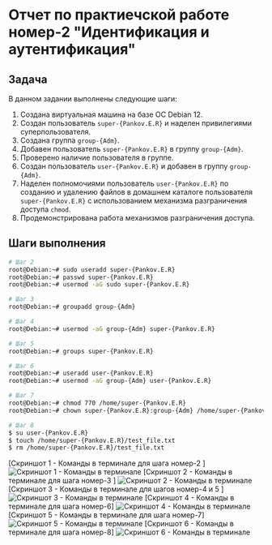 # Отчет по практиечской работе номер-2 "Идентификация и аутентификация"

## Задача

В данном задании выполнены следующие шаги:

1. Создана виртуальная машина на базе ОС Debian 12.
2. Создан пользователь `super-{Pankov.E.R}` и наделен привилегиями суперпользователя.
3. Создана группа `group-{Adm}`.
4. Добавен пользователь `super-{Pankov.E.R}` в группу `group-{Adm}`.
5. Проверено наличие пользователя в группе.
6. Создан пользователь `user-{Pankov.E.R}` и добавен в группу `group-{Adm}`.
7. Наделен полномочиями пользователь `user-{Pankov.E.R}` по созданию и удалению файлов в домашнем каталоге пользователя `super-{Pankov.E.R}` с использованием механизма разграничения доступа `chmod`.
8. Продемонстрирована работа механизмов разграничения доступа.

## Шаги выполнения

```bash
# Шаг 2
root@Debian:~# sudo useradd super-{Pankov.E.R}
root@Debian:~# passwd super-{Pankov.E.R}
root@Debian:~# usermod -aG sudo super-{Pankov.E.R}

# Шаг 3
root@Debian:~# groupadd group-{Adm}

# Шаг 4
root@Debian:~# usermod -aG group-{Adm} super-{Pankov.E.R}

# Шаг 5
root@Debian:~# groups super-{Pankov.E.R}

# Шаг 6
root@Debian:~# useradd user-{Pankov.E.R}
root@Debian:~# usermod -aG group-{Adm} user-{Pankov.E.R}

# Шаг 7
root@Debian:~# chmod 770 /home/super-{Pankov.E.R}
root@Debian:~# chown super-{Pankov.E.R}:group-{Adm} /home/super-{Pankov.E.R}

# Шаг 8
$ su user-{Pankov.E.R}
$ touch /home/super-{Pankov.E.R}/test_file.txt
$ rm /home/super-{Pankov.E.R}/test_file.txt

```


[Скриншот 1 - Команды в терминале для шага номер-2 ]
![Скриншот 1 - Команды в терминале ](https://i.imgur.com/qo81Qcv.png)
[Скриншот 2 - Команды в терминале для шага номер-3 ]
![Скриншот 2 - Команды в терминале ](https://imgur.com/a/SozH0lZ)
[Скриншот 3 - Команды в терминале для шагов номер-4 и 5 ]
![Скриншот 3 - Команды в терминале ](https://imgur.com/a/K2XCH21)
[Скриншот 4 - Команды в терминале для шага номер-6]
![Скриншот 4 - Команды в терминале ](https://imgur.com/a/oSVBraB)
[Скриншот 5 - Команды в терминале для шага номер-7]
![Скриншот 5 - Команды в терминале ](https://imgur.com/a/7elzVhZ)
[Скриншот 6 - Команды в терминале для шага номер-8]
![Скриншот 6 - Команды в терминале ]([https://imgur.com/a/lEZhesc](https://imgur.com/a/lEZhesc)https://imgur.com/a/lEZhesc)
